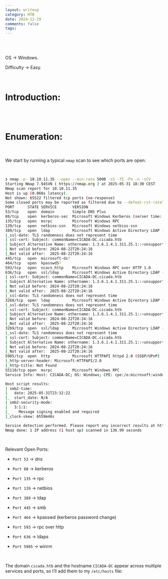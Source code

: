 ```yaml
---
layout: writeup
category: HTB
date: 2024-12-29
comments: false
tags: 
---
```


<br />



<br />

OS -> Windows.

Difficulty -> Easy.

<br />

# Introduction:

<br />



<br />

# Enumeration:

<br />

We start by running a typical `nmap` scan to see which ports are open:

<br />

```bash
❯ nmap -p- 10.10.11.35 --open --min-rate 5000 -sS -T5 -Pn -n -sCV
Starting Nmap 7.94SVN ( https://nmap.org ) at 2025-05-31 18:30 CEST
Nmap scan report for 10.10.11.35
Host is up (0.060s latency).
Not shown: 65522 filtered tcp ports (no-response)
Some closed ports may be reported as filtered due to --defeat-rst-ratelimit
PORT      STATE SERVICE       VERSION
53/tcp    open  domain        Simple DNS Plus
88/tcp    open  kerberos-sec  Microsoft Windows Kerberos (server time: 2025-05-31 23:31:29Z)
135/tcp   open  msrpc         Microsoft Windows RPC
139/tcp   open  netbios-ssn   Microsoft Windows netbios-ssn
389/tcp   open  ldap          Microsoft Windows Active Directory LDAP (Domain: cicada.htb0., Site: Default-First-Site-Name)
|_ssl-date: TLS randomness does not represent time
| ssl-cert: Subject: commonName=CICADA-DC.cicada.htb
| Subject Alternative Name: othername: 1.3.6.1.4.1.311.25.1::<unsupported>, DNS:CICADA-DC.cicada.htb
| Not valid before: 2024-08-22T20:24:16
|_Not valid after:  2025-08-22T20:24:16
445/tcp   open  microsoft-ds?
464/tcp   open  kpasswd5?
593/tcp   open  ncacn_http    Microsoft Windows RPC over HTTP 1.0
636/tcp   open  ssl/ldap      Microsoft Windows Active Directory LDAP (Domain: cicada.htb0., Site: Default-First-Site-Name)
| ssl-cert: Subject: commonName=CICADA-DC.cicada.htb
| Subject Alternative Name: othername: 1.3.6.1.4.1.311.25.1::<unsupported>, DNS:CICADA-DC.cicada.htb
| Not valid before: 2024-08-22T20:24:16
|_Not valid after:  2025-08-22T20:24:16
|_ssl-date: TLS randomness does not represent time
3268/tcp  open  ldap          Microsoft Windows Active Directory LDAP (Domain: cicada.htb0., Site: Default-First-Site-Name)
|_ssl-date: TLS randomness does not represent time
| ssl-cert: Subject: commonName=CICADA-DC.cicada.htb
| Subject Alternative Name: othername: 1.3.6.1.4.1.311.25.1::<unsupported>, DNS:CICADA-DC.cicada.htb
| Not valid before: 2024-08-22T20:24:16
|_Not valid after:  2025-08-22T20:24:16
3269/tcp  open  ssl/ldap      Microsoft Windows Active Directory LDAP (Domain: cicada.htb0., Site: Default-First-Site-Name)
|_ssl-date: TLS randomness does not represent time
| ssl-cert: Subject: commonName=CICADA-DC.cicada.htb
| Subject Alternative Name: othername: 1.3.6.1.4.1.311.25.1::<unsupported>, DNS:CICADA-DC.cicada.htb
| Not valid before: 2024-08-22T20:24:16
|_Not valid after:  2025-08-22T20:24:16
5985/tcp  open  http          Microsoft HTTPAPI httpd 2.0 (SSDP/UPnP)
|_http-server-header: Microsoft-HTTPAPI/2.0
|_http-title: Not Found
55110/tcp open  msrpc         Microsoft Windows RPC
Service Info: Host: CICADA-DC; OS: Windows; CPE: cpe:/o:microsoft:windows

Host script results:
| smb2-time: 
|   date: 2025-05-31T23:32:22
|_  start_date: N/A
| smb2-security-mode: 
|   3:1:1: 
|_    Message signing enabled and required
|_clock-skew: 6h59m46s

Service detection performed. Please report any incorrect results at https://nmap.org/submit/ .
Nmap done: 1 IP address (1 host up) scanned in 136.99 seconds
```

<br />

Relevant Open Ports:

- `Port 53`   -> dns

- `Port 88`   -> kerberos

- `Port 135`  -> rpc

- `Port 139`  -> netbios

- `Port 389`  -> ldap

- `Port 445`  -> smb

- `Port 464`  -> kpasswd (kerberos password change)

- `Port 593`  -> rpc over http

- `Port 636`  -> ldaps

- `Port 5985` -> winrm

<br />

The domain `cicada.htb` and the hostname `CICADA-DC` appear across multiple services and ports, so I’ll add them to my `/etc/hosts` file:

<br />



